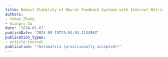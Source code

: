 ```yaml
---
title: Robust Stability of Neural Feedback Systems with Interval Matrix Uncertainties
authors:
- Yuhao Zhang
- Xiangru Xu
date: '2024-01-01'
publishDate: '2024-09-15T23:04:53.113486Z'
publication_types:
- article-journal
publication: '*Automatica (provisionally accepted)*'
---
```

